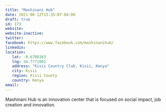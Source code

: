 ```yaml
---
title: "Mashinani Hub"
date: 2021-06-12T15:35:07-04:00
draft: true
id: 173
website: 
website-inactive: 
twitter: 
facebook: https://www.facebook.com/mashinanihub/
linkedin: 
location: 
   lat: -0.6708163
   lng: 34.7771001
   address: "Kisii Country Club, Kisii, Kenya"
   city: Kisii
   region: Kisii County
   country: Kenya
email: 
---
```

Mashinani Hub is an innovation center that is focused on social impact, job creation and innovation.
